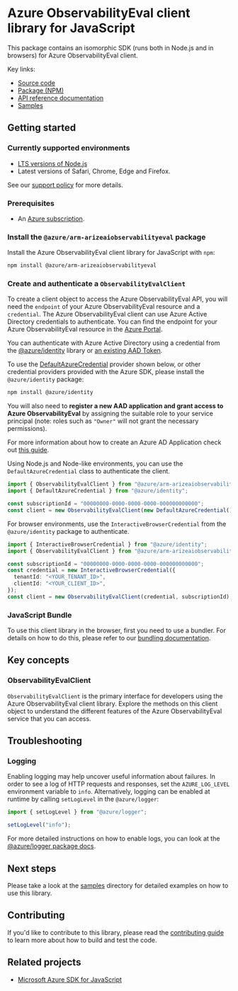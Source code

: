 # Azure ObservabilityEval client library for JavaScript

This package contains an isomorphic SDK (runs both in Node.js and in browsers) for Azure ObservabilityEval client.



Key links:

- [Source code](https://github.com/Azure/azure-sdk-for-js/tree/main/sdk/liftrarize/arm-arizeaiobservabilityeval)
- [Package (NPM)](https://www.npmjs.com/package/@azure/arm-arizeaiobservabilityeval)
- [API reference documentation](https://learn.microsoft.com/javascript/api/@azure/arm-arizeaiobservabilityeval?view=azure-node-preview)
- [Samples](https://github.com/Azure/azure-sdk-for-js/tree/main/sdk/liftrarize/arm-arizeaiobservabilityeval/samples)

## Getting started

### Currently supported environments

- [LTS versions of Node.js](https://github.com/nodejs/release#release-schedule)
- Latest versions of Safari, Chrome, Edge and Firefox.

See our [support policy](https://github.com/Azure/azure-sdk-for-js/blob/main/SUPPORT.md) for more details.

### Prerequisites

- An [Azure subscription][azure_sub].

### Install the `@azure/arm-arizeaiobservabilityeval` package

Install the Azure ObservabilityEval client library for JavaScript with `npm`:

```bash
npm install @azure/arm-arizeaiobservabilityeval
```

### Create and authenticate a `ObservabilityEvalClient`

To create a client object to access the Azure ObservabilityEval API, you will need the `endpoint` of your Azure ObservabilityEval resource and a `credential`. The Azure ObservabilityEval client can use Azure Active Directory credentials to authenticate.
You can find the endpoint for your Azure ObservabilityEval resource in the [Azure Portal][azure_portal].

You can authenticate with Azure Active Directory using a credential from the [@azure/identity][azure_identity] library or [an existing AAD Token](https://github.com/Azure/azure-sdk-for-js/blob/master/sdk/identity/identity/samples/AzureIdentityExamples.md#authenticating-with-a-pre-fetched-access-token).

To use the [DefaultAzureCredential][defaultazurecredential] provider shown below, or other credential providers provided with the Azure SDK, please install the `@azure/identity` package:

```bash
npm install @azure/identity
```

You will also need to **register a new AAD application and grant access to Azure ObservabilityEval** by assigning the suitable role to your service principal (note: roles such as `"Owner"` will not grant the necessary permissions).

For more information about how to create an Azure AD Application check out [this guide](https://learn.microsoft.com/azure/active-directory/develop/howto-create-service-principal-portal).

Using Node.js and Node-like environments, you can use the `DefaultAzureCredential` class to authenticate the client.

```ts snippet:ReadmeSampleCreateClient_Node
import { ObservabilityEvalClient } from "@azure/arm-arizeaiobservabilityeval";
import { DefaultAzureCredential } from "@azure/identity";

const subscriptionId = "00000000-0000-0000-0000-000000000000";
const client = new ObservabilityEvalClient(new DefaultAzureCredential(), subscriptionId);
```

For browser environments, use the `InteractiveBrowserCredential` from the `@azure/identity` package to authenticate.

```ts snippet:ReadmeSampleCreateClient_Browser
import { InteractiveBrowserCredential } from "@azure/identity";
import { ObservabilityEvalClient } from "@azure/arm-arizeaiobservabilityeval";

const subscriptionId = "00000000-0000-0000-0000-000000000000";
const credential = new InteractiveBrowserCredential({
  tenantId: "<YOUR_TENANT_ID>",
  clientId: "<YOUR_CLIENT_ID>",
});
const client = new ObservabilityEvalClient(credential, subscriptionId);
```


### JavaScript Bundle
To use this client library in the browser, first you need to use a bundler. For details on how to do this, please refer to our [bundling documentation](https://aka.ms/AzureSDKBundling).

## Key concepts

### ObservabilityEvalClient

`ObservabilityEvalClient` is the primary interface for developers using the Azure ObservabilityEval client library. Explore the methods on this client object to understand the different features of the Azure ObservabilityEval service that you can access.

## Troubleshooting

### Logging

Enabling logging may help uncover useful information about failures. In order to see a log of HTTP requests and responses, set the `AZURE_LOG_LEVEL` environment variable to `info`. Alternatively, logging can be enabled at runtime by calling `setLogLevel` in the `@azure/logger`:

```ts snippet:SetLogLevel
import { setLogLevel } from "@azure/logger";

setLogLevel("info");
```

For more detailed instructions on how to enable logs, you can look at the [@azure/logger package docs](https://github.com/Azure/azure-sdk-for-js/tree/main/sdk/core/logger).

## Next steps

Please take a look at the [samples](https://github.com/Azure/azure-sdk-for-js/tree/main/sdk/liftrarize/arm-arizeaiobservabilityeval/samples) directory for detailed examples on how to use this library.

## Contributing

If you'd like to contribute to this library, please read the [contributing guide](https://github.com/Azure/azure-sdk-for-js/blob/main/CONTRIBUTING.md) to learn more about how to build and test the code.

## Related projects

- [Microsoft Azure SDK for JavaScript](https://github.com/Azure/azure-sdk-for-js)

[azure_sub]: https://azure.microsoft.com/free/
[azure_portal]: https://portal.azure.com
[azure_identity]: https://github.com/Azure/azure-sdk-for-js/tree/main/sdk/identity/identity
[defaultazurecredential]: https://github.com/Azure/azure-sdk-for-js/tree/main/sdk/identity/identity#defaultazurecredential
